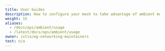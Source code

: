 ```yaml
---
title: User Guides
description: How to configure your mesh to take advantage of ambient mode.
weight: 15
aliases:
  - /docs/ops/ambient/usage
  - /latest/docs/ops/ambient/usage  
owner: istio/wg-networking-maintainers
test: n/a
---
```

